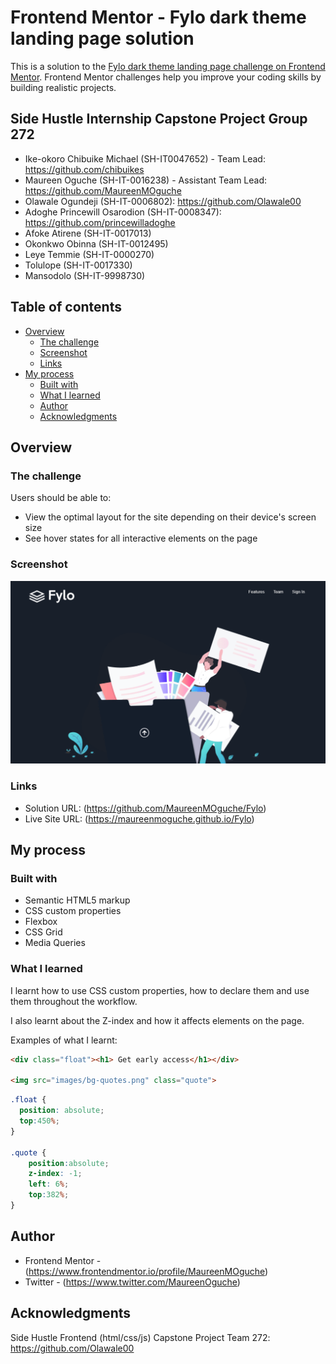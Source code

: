 # Frontend Mentor - Fylo dark theme landing page solution

This is a solution to the [Fylo dark theme landing page challenge on Frontend Mentor](https://www.frontendmentor.io/challenges/fylo-dark-theme-landing-page-5ca5f2d21e82137ec91a50fd). Frontend Mentor challenges help you improve your coding skills by building realistic projects. 

## Side Hustle Internship Capstone Project Group 272
- Ike-okoro Chibuike Michael (SH-IT0047652) - Team Lead: https://github.com/chibuikes
- Maureen Oguche (SH-IT-0016238) - Assistant Team Lead: https://github.com/MaureenMOguche
- Olawale Ogundeji (SH-IT-0006802): https://github.com/Olawale00
- Adoghe Princewill Osarodion (SH-IT-0008347): https://github.com/princewilladoghe
- Afoke Atirene (SH-IT-0017013)
- Okonkwo Obinna (SH-IT-0012495)
- Leye Temmie (SH-IT-0000270)
- Tolulope (SH-IT-0017330)
- Mansodolo (SH-IT-9998730)



## Table of contents

- [Overview](#overview)
  - [The challenge](#the-challenge)
  - [Screenshot](#screenshot)
  - [Links](#links)
- [My process](#my-process)
  - [Built with](#built-with)
  - [What I learned](#what-i-learned)
  - [Author](#author)
  - [Acknowledgments](#acknowledgments)


## Overview

### The challenge

Users should be able to:

- View the optimal layout for the site depending on their device's screen size
- See hover states for all interactive elements on the page

### Screenshot

![](./images/screenshot.png)


### Links

- Solution URL: (https://github.com/MaureenMOguche/Fylo)
- Live Site URL: (https://maureenmoguche.github.io/Fylo)

## My process

### Built with

- Semantic HTML5 markup
- CSS custom properties
- Flexbox
- CSS Grid
- Media Queries


### What I learned

I learnt how to use CSS custom properties, how to declare them and use them throughout the workflow.

I also learnt about the Z-index and how it affects elements on the page.

Examples of what I learnt:

```html
<div class="float"><h1> Get early access</h1></div>

<img src="images/bg-quotes.png" class="quote">
```
```css
.float {
  position: absolute;
  top:450%;
}

.quote {
    position:absolute;
    z-index: -1;
    left: 6%;
    top:382%;
}
```

## Author

- Frontend Mentor - (https://www.frontendmentor.io/profile/MaureenMOguche)
- Twitter - (https://www.twitter.com/MaureenOguche)


## Acknowledgments

Side Hustle Frontend (html/css/js) Capstone Project Team 272: 
https://github.com/Olawale00
